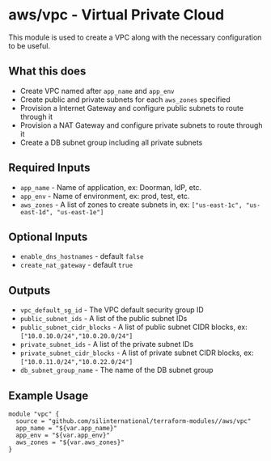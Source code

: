 # aws/vpc - Virtual Private Cloud
This module is used to create a VPC along with the necessary configuration to
be useful.

## What this does

 - Create VPC named after `app_name` and `app_env`
 - Create public and private subnets for each `aws_zones` specified
 - Provision a Internet Gateway and configure public subnets to route through it
 - Provision a NAT Gateway and configure private subnets to route through it
 - Create a DB subnet group including all private subnets

## Required Inputs

 - `app_name` - Name of application, ex: Doorman, IdP, etc.
 - `app_env` - Name of environment, ex: prod, test, etc.
 - `aws_zones` - A list of zones to create subnets in, ex: `["us-east-1c", "us-east-1d", "us-east-1e"]`

## Optional Inputs

 - `enable_dns_hostnames` - default `false`
 - `create_nat_gateway` - default `true`

## Outputs

 - `vpc_default_sg_id` - The VPC default security group ID
 - `public_subnet_ids` - A list of the public subnet IDs
 - `public_subnet_cidr_blocks` - A list of public subnet CIDR blocks, ex: `["10.0.10.0/24","10.0.20.0/24"]`
 - `private_subnet_ids` - A list of the private subnet IDs
 - `private_subnet_cidr_blocks` - A list of private subnet CIDR blocks, ex: `["10.0.11.0/24","10.0.22.0/24"]`
 - `db_subnet_group_name` - The name of the DB subnet group

## Example Usage

```hcl
module "vpc" {
  source = "github.com/silinternational/terraform-modules//aws/vpc"
  app_name = "${var.app_name}"
  app_env = "${var.app_env}"
  aws_zones = "${var.aws_zones}"
}
```
